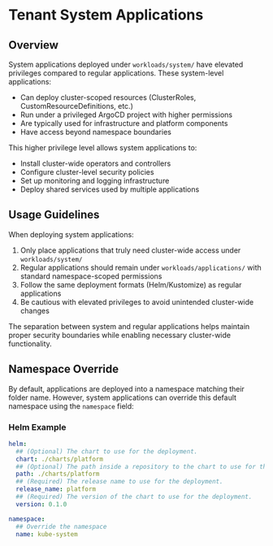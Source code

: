 # Tenant System Applications

## Overview

System applications deployed under `workloads/system/` have elevated privileges compared to regular applications. These system-level applications:

- Can deploy cluster-scoped resources (ClusterRoles, CustomResourceDefinitions, etc.)
- Run under a privileged ArgoCD project with higher permissions
- Are typically used for infrastructure and platform components
- Have access beyond namespace boundaries

This higher privilege level allows system applications to:

- Install cluster-wide operators and controllers
- Configure cluster-level security policies
- Set up monitoring and logging infrastructure
- Deploy shared services used by multiple applications

## Usage Guidelines

When deploying system applications:

1. Only place applications that truly need cluster-wide access under `workloads/system/`
2. Regular applications should remain under `workloads/applications/` with standard namespace-scoped permissions
3. Follow the same deployment formats (Helm/Kustomize) as regular applications
4. Be cautious with elevated privileges to avoid unintended cluster-wide changes

The separation between system and regular applications helps maintain proper security boundaries while enabling necessary cluster-wide functionality.

## Namespace Override

By default, applications are deployed into a namespace matching their folder name. However, system applications can override this default namespace using the `namespace` field:

### Helm Example

```yaml
helm:
  ## (Optional) The chart to use for the deployment.
  chart: ./charts/platform
  ## (Optional) The path inside a repository to the chart to use for the deployment.
  path: ./charts/platform
  ## (Required) The release name to use for the deployment.
  release_name: platform
  ## (Required) The version of the chart to use for the deployment.
  version: 0.1.0

namespace:
  ## Override the namespace
  name: kube-system
```
